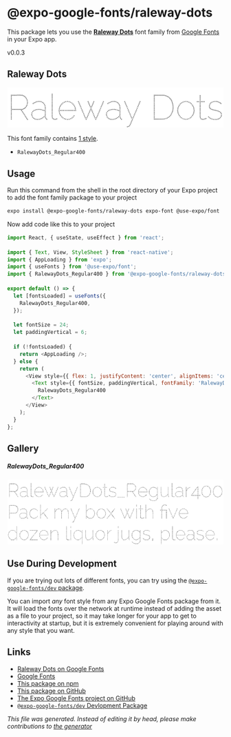 # @expo-google-fonts/raleway-dots

This package lets you use the [**Raleway Dots**](https://fonts.google.com/specimen/Raleway+Dots) font family from [Google Fonts](https://fonts.google.com/) in your Expo app.

v0.0.3

## Raleway Dots

![Raleway Dots](./font-family.png)

This font family contains [1 style](#gallery).

- `RalewayDots_Regular400`

## Usage

Run this command from the shell in the root directory of your Expo project to add the font family package to your project
```sh
expo install @expo-google-fonts/raleway-dots expo-font @use-expo/font
```

Now add code like this to your project
```js
import React, { useState, useEffect } from 'react';

import { Text, View, StyleSheet } from 'react-native';
import { AppLoading } from 'expo';
import { useFonts } from '@use-expo/font';
import { RalewayDots_Regular400 } from '@expo-google-fonts/raleway-dots';

export default () => {
  let [fontsLoaded] = useFonts({
    RalewayDots_Regular400,
  });

  let fontSize = 24;
  let paddingVertical = 6;

  if (!fontsLoaded) {
    return <AppLoading />;
  } else {
    return (
      <View style={{ flex: 1, justifyContent: 'center', alignItems: 'center' }}>
        <Text style={{ fontSize, paddingVertical, fontFamily: 'RalewayDots_Regular400' }}>
          RalewayDots_Regular400
        </Text>
      </View>
    );
  }
};

```

## Gallery

##### RalewayDots_Regular400
![RalewayDots_Regular400](./4b4b8ff2afb81e87d73fd84bb88f05e768029ed7d4f839078f82d515111ba83b.ttf.png)


## Use During Development

If you are trying out lots of different fonts, you can try using the [`@expo-google-fonts/dev` package](https://github.com/expo/google-fonts/tree/master/font-packages/dev#readme).

You can import *any* font style from any Expo Google Fonts package from it. It will load the fonts
over the network at runtime instead of adding the asset as a file to your project, so it may take longer
for your app to get to interactivity at startup, but it is extremely convenient
for playing around with any style that you want.

## Links

- [Raleway Dots on Google Fonts](https://fonts.google.com/specimen/Raleway+Dots)
- [Google Fonts](https://fonts.google.com/)
- [This package on npm](https://www.npmjs.com/package/@expo-google-fonts/raleway-dots)
- [This package on GitHub](https://github.com/expo/google-fonts/tree/master/font-packages/raleway-dots)
- [The Expo Google Fonts project on GitHub](https://github.com/expo/google-fonts)
- [`@expo-google-fonts/dev` Devlopment Package](https://github.com/expo/google-fonts/tree/master/font-packages/dev)


*This file was generated. Instead of editing it by head, please make contributions to [the generator](https://github.com/expo/google-fonts/tree/master/packages/generator)*
